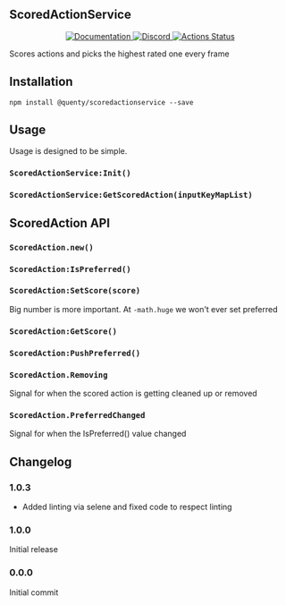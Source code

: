 ## ScoredActionService
<div align="center">
  <a href="http://quenty.github.io/api/">
    <img src="https://img.shields.io/badge/docs-website-green.svg" alt="Documentation" />
  </a>
  <a href="https://discord.gg/mhtGUS8">
    <img src="https://img.shields.io/badge/discord-nevermore-blue.svg" alt="Discord" />
  </a>
  <a href="https://github.com/Quenty/NevermoreEngine/actions">
    <img src="https://github.com/Quenty/NevermoreEngine/workflows/lint/badge.svg" alt="Actions Status" />
  </a>
</div>

Scores actions and picks the highest rated one every frame

## Installation
```
npm install @quenty/scoredactionservice --save
```

## Usage
Usage is designed to be simple.

### `ScoredActionService:Init()`

### `ScoredActionService:GetScoredAction(inputKeyMapList)`

## ScoredAction API

### `ScoredAction.new()`

### `ScoredAction:IsPreferred()`

### `ScoredAction:SetScore(score)`
Big number is more important. At `-math.huge` we won't ever set preferred

### `ScoredAction:GetScore()`

### `ScoredAction:PushPreferred()`

### `ScoredAction.Removing`
Signal for when the scored action is getting cleaned up or removed

### `ScoredAction.PreferredChanged`
Signal for when the IsPreferred() value changed

## Changelog

### 1.0.3
- Added linting via selene and fixed code to respect linting

### 1.0.0
Initial release

### 0.0.0
Initial commit
